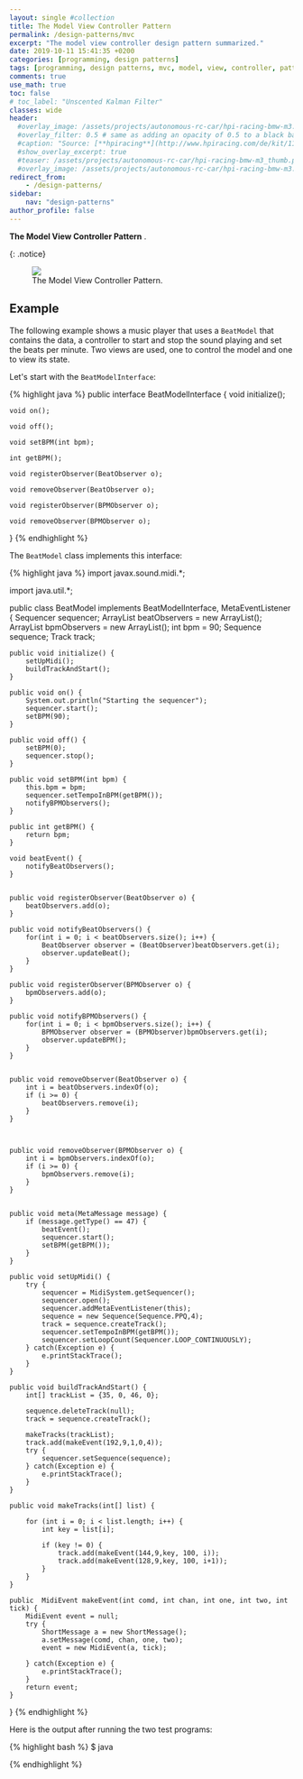 ```yaml
---
layout: single #collection
title: The Model View Controller Pattern
permalink: /design-patterns/mvc
excerpt: "The model view controller design pattern summarized."
date: 2019-10-11 15:41:35 +0200
categories: [programming, design patterns]
tags: [programming, design patterns, mvc, model, view, controller, pattern, architectural]
comments: true
use_math: true
toc: false
# toc_label: "Unscented Kalman Filter"
classes: wide
header:
  #overlay_image: /assets/projects/autonomous-rc-car/hpi-racing-bmw-m3.png
  #overlay_filter: 0.5 # same as adding an opacity of 0.5 to a black background
  #caption: "Source: [**hpiracing**](http://www.hpiracing.com/de/kit/114343)"
  #show_overlay_excerpt: true
  #teaser: /assets/projects/autonomous-rc-car/hpi-racing-bmw-m3_thumb.png
  #overlay_image: /assets/projects/autonomous-rc-car/hpi-racing-bmw-m3.png
redirect_from:
    - /design-patterns/
sidebar:
    nav: "design-patterns"
author_profile: false
---
```


<p>
<b>The Model View Controller Pattern</b> .
</p>
{: .notice}


<figure>
    <a href="/assets/pages/design-patterns/mvc-pattern.png"><img src="/assets/pages/design-patterns/mvc-pattern.png"></a>
    <figcaption>The Model View Controller Pattern.</figcaption>
</figure>


## Example

The following example shows a music player that uses a `BeatModel` that contains the data, a controller to start and 
stop the sound playing and set the beats per minute. Two views are used, one to control the model and one to view
its state.

Let's start with the `BeatModelInterface`:

{% highlight java %}
public interface BeatModelInterface {
	void initialize();
  
	void on();
  
	void off();
  
    void setBPM(int bpm);
  
	int getBPM();
  
	void registerObserver(BeatObserver o);
  
	void removeObserver(BeatObserver o);
  
	void registerObserver(BPMObserver o);
  
	void removeObserver(BPMObserver o);
}
{% endhighlight %}

The `BeatModel` class implements this interface:

{% highlight java %}
import javax.sound.midi.*;

import java.util.*;

public class BeatModel implements BeatModelInterface, MetaEventListener {
	Sequencer sequencer;
	ArrayList<BeatObserver> beatObservers = new ArrayList<BeatObserver>();
	ArrayList<BPMObserver> bpmObservers = new ArrayList<BPMObserver>();
	int bpm = 90;
	Sequence sequence;
	Track track;

	public void initialize() {
		setUpMidi();
		buildTrackAndStart();
	}

	public void on() {
		System.out.println("Starting the sequencer");
		sequencer.start();
		setBPM(90);
	}

	public void off() {
		setBPM(0);
		sequencer.stop();
	}

	public void setBPM(int bpm) {
		this.bpm = bpm;
		sequencer.setTempoInBPM(getBPM());
		notifyBPMObservers();
	}

	public int getBPM() {
		return bpm;
	}

	void beatEvent() {
		notifyBeatObservers();
	}


	public void registerObserver(BeatObserver o) {
		beatObservers.add(o);
	}

	public void notifyBeatObservers() {
		for(int i = 0; i < beatObservers.size(); i++) {
			BeatObserver observer = (BeatObserver)beatObservers.get(i);
			observer.updateBeat();
		}
	}

	public void registerObserver(BPMObserver o) {
		bpmObservers.add(o);
	}

	public void notifyBPMObservers() {
		for(int i = 0; i < bpmObservers.size(); i++) {
			BPMObserver observer = (BPMObserver)bpmObservers.get(i);
			observer.updateBPM();
		}
	}


	public void removeObserver(BeatObserver o) {
		int i = beatObservers.indexOf(o);
		if (i >= 0) {
			beatObservers.remove(i);
		}
	}



	public void removeObserver(BPMObserver o) {
		int i = bpmObservers.indexOf(o);
		if (i >= 0) {
			bpmObservers.remove(i);
		}
	}


	public void meta(MetaMessage message) {
		if (message.getType() == 47) {
			beatEvent();
			sequencer.start();
			setBPM(getBPM());
		}
	}

	public void setUpMidi() {
		try {
			sequencer = MidiSystem.getSequencer();
			sequencer.open();
			sequencer.addMetaEventListener(this);
			sequence = new Sequence(Sequence.PPQ,4);
			track = sequence.createTrack();
			sequencer.setTempoInBPM(getBPM());
			sequencer.setLoopCount(Sequencer.LOOP_CONTINUOUSLY);
		} catch(Exception e) {
			e.printStackTrace();
		}
	} 

	public void buildTrackAndStart() {
		int[] trackList = {35, 0, 46, 0};

		sequence.deleteTrack(null);
		track = sequence.createTrack();

		makeTracks(trackList);
		track.add(makeEvent(192,9,1,0,4));      
		try {
			sequencer.setSequence(sequence);                    
		} catch(Exception e) {
			e.printStackTrace();
		}
	} 

	public void makeTracks(int[] list) {        

		for (int i = 0; i < list.length; i++) {
			int key = list[i];

			if (key != 0) {
				track.add(makeEvent(144,9,key, 100, i));
				track.add(makeEvent(128,9,key, 100, i+1));
			}
		}
	}

	public  MidiEvent makeEvent(int comd, int chan, int one, int two, int tick) {
		MidiEvent event = null;
		try {
			ShortMessage a = new ShortMessage();
			a.setMessage(comd, chan, one, two);
			event = new MidiEvent(a, tick);

		} catch(Exception e) {
			e.printStackTrace(); 
		}
		return event;
	}
}
{% endhighlight %}


Here is the output after running the two test programs:

{% highlight bash %}
$ java 

{% endhighlight %}
